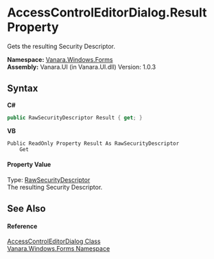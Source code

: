 # AccessControlEditorDialog.Result Property 
 

Gets the resulting Security Descriptor.

**Namespace:**&nbsp;<a href="c580cf52-4028-70db-28d0-f9b1abc03861">Vanara.Windows.Forms</a><br />**Assembly:**&nbsp;Vanara.UI (in Vanara.UI.dll) Version: 1.0.3

## Syntax

**C#**<br />
``` C#
public RawSecurityDescriptor Result { get; }
```

**VB**<br />
``` VB
Public ReadOnly Property Result As RawSecurityDescriptor
	Get
```


#### Property Value
Type: <a href="http://msdn2.microsoft.com/en-us/library/sbwf369s" target="_blank">RawSecurityDescriptor</a><br />The resulting Security Descriptor.

## See Also


#### Reference
<a href="050b03d3-dac8-f9da-5561-d0b211f945f0">AccessControlEditorDialog Class</a><br /><a href="c580cf52-4028-70db-28d0-f9b1abc03861">Vanara.Windows.Forms Namespace</a><br />